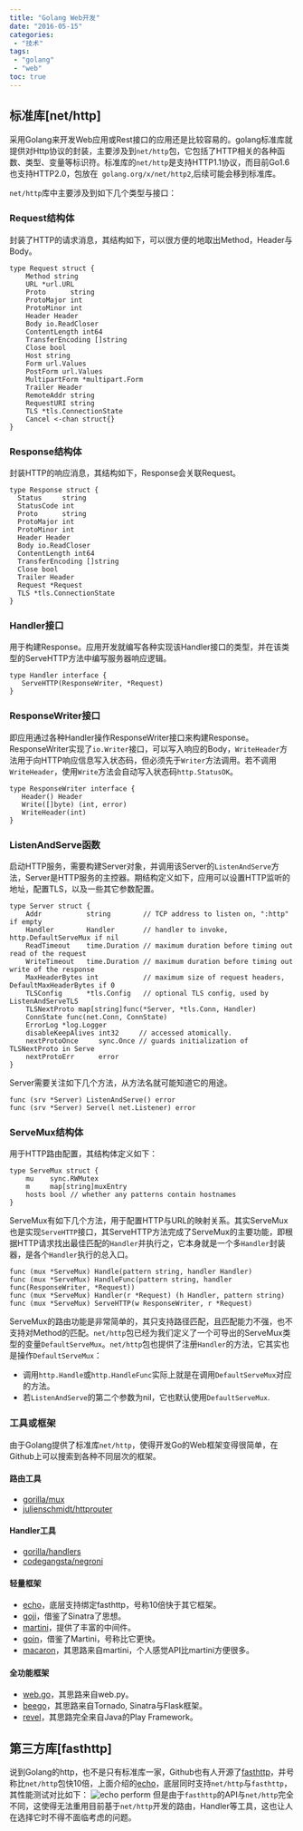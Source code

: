 ```yaml
---
title: "Golang Web开发"
date: "2016-05-15"
categories:
 - "技术"
tags:
 - "golang"
 - "web"
toc: true
---
```


## 标准库[net/http]

采用Golang来开发Web应用或Rest接口的应用还是比较容易的。golang标准库就提供对Http协议的封装，主要涉及到`net/http`包，它包括了HTTP相关的各种函数、类型、变量等标识符。标准库的`net/http`是支持HTTP1.1协议，而目前Go1.6也支持HTTP2.0，包放在` golang.org/x/net/http2`,后续可能会移到标准库。

`net/http`库中主要涉及到如下几个类型与接口：

### Request结构体

封装了HTTP的请求消息，其结构如下，可以很方便的地取出Method，Header与Body。

  ```
  type Request struct {
      Method string
      URL *url.URL
      Proto      string
      ProtoMajor int    
      ProtoMinor int    
      Header Header
      Body io.ReadCloser
      ContentLength int64
      TransferEncoding []string
      Close bool
      Host string
      Form url.Values
      PostForm url.Values
      MultipartForm *multipart.Form
      Trailer Header
      RemoteAddr string
      RequestURI string
      TLS *tls.ConnectionState
      Cancel <-chan struct{}
  }
  ```

### Response结构体

封装HTTP的响应消息，其结构如下，Response会关联Request。

  ```
  type Response struct {
    Status     string
    StatusCode int    
    Proto      string
    ProtoMajor int    
    ProtoMinor int    
    Header Header
    Body io.ReadCloser
    ContentLength int64
    TransferEncoding []string
    Close bool
    Trailer Header
    Request *Request
    TLS *tls.ConnectionState
 }
  ```

### Handler接口

用于构建Response。应用开发就编写各种实现该Handler接口的类型，并在该类型的ServeHTTP方法中编写服务器响应逻辑。

 ```
 type Handler interface {
    ServeHTTP(ResponseWriter, *Request)
 }
 ```

### ResponseWriter接口

即应用通过各种Handler操作ResponseWriter接口来构建Response。ResponseWriter实现了`io.Writer`接口，可以写入响应的Body，`WriteHeader`方法用于向HTTP响应信息写入状态码，但必须先于`Writer`方法调用。若不调用`WriteHeader`，使用`Write`方法会自动写入状态码`http.StatusOK`。

 ```
 type ResponseWriter interface {
    Header() Header
    Write([]byte) (int, error)
    WriteHeader(int)
 }
 ```

### ListenAndServe函数

启动HTTP服务，需要构建Server对象，并调用该Server的`ListenAndServe`方法，Server是HTTP服务的主控器。期结构定义如下，应用可以设置HTTP监听的地址，配置TLS，以及一些其它参数配置。

```
type Server struct {
    Addr           string        // TCP address to listen on, ":http" if empty
    Handler        Handler       // handler to invoke, http.DefaultServeMux if nil
    ReadTimeout    time.Duration // maximum duration before timing out read of the request
    WriteTimeout   time.Duration // maximum duration before timing out write of the response
    MaxHeaderBytes int           // maximum size of request headers, DefaultMaxHeaderBytes if 0
    TLSConfig      *tls.Config   // optional TLS config, used by ListenAndServeTLS
    TLSNextProto map[string]func(*Server, *tls.Conn, Handler)
    ConnState func(net.Conn, ConnState)
    ErrorLog *log.Logger
    disableKeepAlives int32     // accessed atomically.
    nextProtoOnce     sync.Once // guards initialization of TLSNextProto in Serve
    nextProtoErr      error
}
```

Server需要关注如下几个方法，从方法名就可能知道它的用途。

```
func (srv *Server) ListenAndServe() error
func (srv *Server) Serve(l net.Listener) error
```

### ServeMux结构体

用于HTTP路由配置，其结构体定义如下：

```
type ServeMux struct {
    mu    sync.RWMutex
    m     map[string]muxEntry
    hosts bool // whether any patterns contain hostnames
}
```

ServeMux有如下几个方法，用于配置HTTP与URL的映射关系。其实ServeMux也是实现`ServeHTTP`接口，其ServeHTTP方法完成了ServeMux的主要功能，即根据HTTP请求找出最佳匹配的`Handler`并执行之，它本身就是一个多`Handler`封装器，是各个`Handler`执行的总入口。

```
func (mux *ServeMux) Handle(pattern string, handler Handler)
func (mux *ServeMux) HandleFunc(pattern string, handler func(ResponseWriter, *Request))
func (mux *ServeMux) Handler(r *Request) (h Handler, pattern string)
func (mux *ServeMux) ServeHTTP(w ResponseWriter, r *Request)
```

ServeMux的路由功能是非常简单的，其只支持路径匹配，且匹配能力不强，也不支持对Method的匹配。`net/http`包已经为我们定义了一个可导出的ServeMux类型的变量`DefaultServeMux`。`net/http`包也提供了注册`Handler`的方法，它其实也是操作`DefaultServeMux`：

  * 调用`http.Handle`或`http.HandleFunc`实际上就是在调用`DefaultServeMux`对应的方法。
  * 若`ListenAndServe`的第二个参数为nil，它也默认使用`DefaultServeMux`.


###  工具或框架

由于Golang提供了标准库`net/http`，使得开发Go的Web框架变得很简单，在Github上可以搜索到各种不同层次的框架。

####  路由工具

  * [gorilla/mux](https://github.com/gorilla/mux)
  * [julienschmidt/httprouter](https://github.com/julienschmidt/httprouter)

####  Handler工具

  * [gorilla/handlers](https://github.com/gorilla/handlers)
  * [codegangsta/negroni](https://github.com/codegangsta/negroni)

####  轻量框架

  * [echo](https://github.com/labstack/echo)，底层支持绑定fasthttp，号称10倍快于其它框架。
  * [goji](https://github.com/goji/goji)，借鉴了Sinatra了思想。
  * [martini](https://github.com/go-martini/martini)，提供了丰富的中间件。
  * [goin](https://github.com/gin-gonic/gin)，借鉴了Martini，号称比它更快。
  * [macaron](https://github.com/go-macaron/macaron)，其思路来自martini，个人感觉API比martini方便很多。

####  全功能框架

  * [web.go](https://github.com/hoisie/web)，其思路来自web.py。
  * [beego](http://beego.me/)，其思路来自Tornado, Sinatra与Flask框架。
  * [revel](http://revel.github.io/)，其思路完全来自Java的Play Framework。

##  第三方库[fasthttp]

说到Golang的http，也不是只有标准库一家，Github也有人开源了[fasthttp](https://github.com/valyala/fasthttp)，并号称比`net/http`包快10倍，上面介绍的[echo](https://github.com/labstack/echo)，底层同时支持`net/http`与`fasthttp`，其性能测试对比如下：
![echo perform](https://camo.githubusercontent.com/b3432f107b2bdaaca11a4ee0225edeb121b02607/687474703a2f2f692e696d6775722e636f6d2f665a566e4b35322e706e67)
但是由于`fasthttp`的API与`net/http`完全不同，这使得无法重用目前基于`net/http`开发的路由，Handler等工具，这也让人在选择它时不得不面临考虑的问题。
